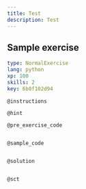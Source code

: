```yaml
---
title: Test
description: Test
---
```


## Sample exercise

```yaml
type: NormalExercise 
lang: python
xp: 100 
skills: 2
key: 6b0f102d94   
```





`@instructions`


`@hint`


`@pre_exercise_code`

```{python}

```


`@sample_code`

```{python}

```


`@solution`

```{python}

```


`@sct`

```{python}

```


